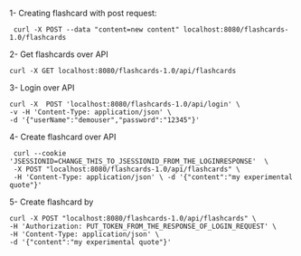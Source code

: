 
1- Creating flashcard with post request:

     curl -X POST --data "content=new content" localhost:8080/flashcards-1.0/flashcards 


2- Get flashcards over API

    curl -X GET localhost:8080/flashcards-1.0/api/flashcards  

3- Login over API


    curl -X  POST 'localhost:8080/flashcards-1.0/api/login' \ 
    -v -H 'Content-Type: application/json' \ 
    -d '{"userName":"demouser","password":"12345"}'   


4- Create flashcard over API


     curl --cookie 'JSESSIONID=CHANGE_THIS_TO_JSESSIONID_FROM_THE_LOGINRESPONSE'  \ 
     -X POST "localhost:8080/flashcards-1.0/api/flashcards" \ 
     -H 'Content-Type: application/json' \ -d '{"content":"my experimental quote"}'   


5- Create flashcard by

    curl -X POST "localhost:8080/flashcards-1.0/api/flashcards" \  
    -H 'Authorization: PUT_TOKEN_FROM_THE_RESPONSE_OF_LOGIN_REQUEST' \  
    -H 'Content-Type: application/json' \  
    -d '{"content":"my experimental quote"}'
